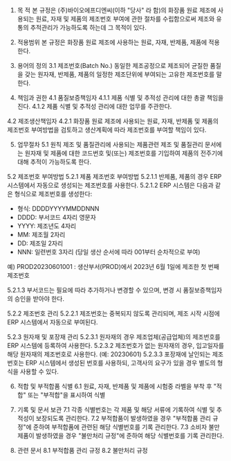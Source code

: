 1. 목 적
본 규정은 (주)바이오에프디엔씨(이하 "당사" 라 함)의 화장품 원료 제조에 사용되는 원료, 자재 및 제품의 제조번호 부여에 관한 절차를 수립함으로써 제조와 유통의 추적관리가 가능하도록 하는데 그 목적이 있다.

2. 적용범위
본 규정은 화장품 원료 제조에 사용하는 원료, 자재, 반제품, 제품에 적용한다.

3. 용어의 정의
3.1 제조번호(Batch No.)
동일한 제조공정으로 제조되어 균질한 품질을 갖는 원자재, 반제품, 제품의 일정한 제조단위에 부여되는 고유한 제조번호를 말한다.

4. 책임과 권한
4.1 품질보증책임자
4.1.1 제품 식별 및 추적성 관리에 대한 총괄 책임을 진다.
4.1.2 제품 식별 및 추적성 관리에 대한 업무를 주관한다.

4.2 제조생산책임자
4.2.1 화장품 원료 제조에 사용되는 원료, 자재, 반제품 및 제품의 제조번호 부여방법을 검토하고 생산계획에 따라 제조번호를 부여할 책임이 있다.

5. 업무절차
5.1 원칙
제조 및 품질관리에 사용되는 제품관련 제조 및 품질관리 문서에는 원자재 및 제품에 대한 코드번호 및(또는) 제조번호를 기입하여 제품의 전주기에 대해 추적이 가능하도록 한다.

5.2 제조번호 부여방법
5.2.1 제품 제조번호 부여방법
5.2.1.1 반제품, 제품의 경우 ERP 시스템에서 자동으로 생성되는 제조번호를 사용한다.
5.2.1.2 ERP 시스템은 다음과 같은 형식으로 제조번호를 생성한다:
- 형식: DDDDYYYYMMDDNNN
- DDDD: 부서코드 4자리 영문자
- YYYY: 제조년도 4자리
- MM: 제조월 2자리
- DD: 제조일 2자리
- NNN: 일련번호 3자리 (당일 생산 순서에 따라 001부터 순차적으로 부여)

예) PROD20230601001 : 생산부서(PROD)에서 2023년 6월 1일에 제조한 첫 번째 제조번호

5.2.1.3 부서코드는 필요에 따라 추가하거나 변경할 수 있으며, 변경 시 품질보증책임자의 승인을 받아야 한다.

5.2.2 제조번호 관리
5.2.2.1 제조번호는 중복되지 않도록 관리되며, 제조 시작 시점에 ERP 시스템에서 자동으로 부여된다.

5.2.3 원자재 및 포장재 관리
5.2.3.1 원자재의 경우 제조업체(공급업체)의 제조번호를 ERP 시스템에 등록하여 사용한다.
5.2.3.2 제조번호가 없는 원자재의 경우, 입고일자를 해당 원자재의 제조번호로 사용한다. (예: 20230601)
5.2.3.3 포장재에 날인되는 제조번호는 ERP 시스템에서 생성된 번호를 사용하되, 고객사의 요구가 있을 경우 별도의 형식을 사용할 수 있다.

6. 적합 및 부적합품 식별
6.1 원료, 자재, 반제품 및 제품에 시험중 라벨을 부착 후 "적합" 또는 "부적합"을 표시하여 식별

7. 기록 및 문서 보관 
7.1 각종 식별번호는 각 제품 및 해당 서류에 기록하여 식별 및 추적성이 보장되도록 관리한다.
7.2 부적합품이 발생하였을 경우 "부적합품 관리 규정"에 준하여 부적합품에 관련된 해당 식별번호를 기록 관리한다.
7.3 소비자 불만 제품이 발생하였을 경우 "불만처리 규정"에 준하여 해당 식별번호를 기록 관리한다. 

8. 관련 문서
8.1 부적합품 관리 규정
8.2 불만처리 규정
